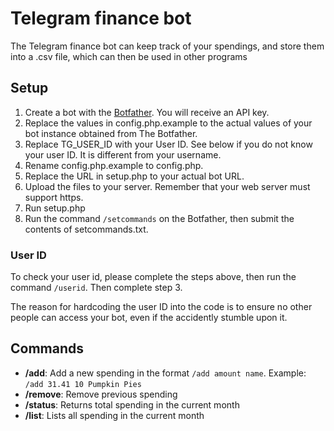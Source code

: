 # Telegram finance bot

The Telegram finance bot can keep track of your spendings, and store them into a .csv file, 
which can then be used in other programs

## Setup

1. Create a bot with the [Botfather](https://t.me/BotFather). You will receive an API key.
2. Replace the values in config.php.example to the actual values of your bot instance obtained from The Botfather.
3. Replace TG_USER_ID with your User ID. See below if you do not know your user ID. It is different from your username.
4. Rename config.php.example to config.php.
5. Replace the URL in setup.php to your actual bot URL.
6. Upload the files to your server. Remember that your web server must support https.
7. Run setup.php
8. Run the command `/setcommands` on the Botfather, then submit the contents of setcommands.txt.

### User ID
To check your user id, please complete the steps above, then run the command `/userid`. Then complete step 3.

The reason for hardcoding the user ID into the code is to ensure no other people can access your bot, 
even if the accidently stumble upon it.

## Commands
* **/add**: Add a new spending in the format `/add amount name`. Example: `/add 31.41 10 Pumpkin Pies`
* **/remove**: Remove previous spending
* **/status**: Returns total spending in the current month
* **/list**: Lists all spending in the current month
